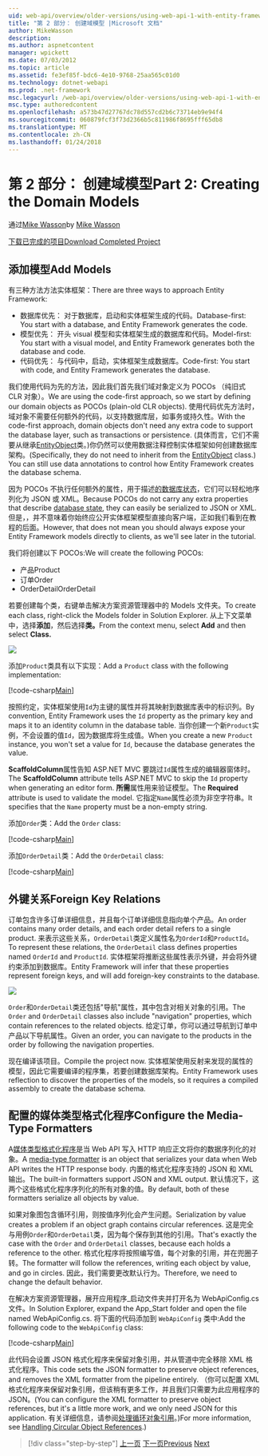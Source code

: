 ```yaml
---
uid: web-api/overview/older-versions/using-web-api-1-with-entity-framework-5/using-web-api-with-entity-framework-part-2
title: "第 2 部分： 创建域模型 |Microsoft 文档"
author: MikeWasson
description: 
ms.author: aspnetcontent
manager: wpickett
ms.date: 07/03/2012
ms.topic: article
ms.assetid: fe3ef85f-bdc6-4e10-9768-25aa565c01d0
ms.technology: dotnet-webapi
ms.prod: .net-framework
msc.legacyurl: /web-api/overview/older-versions/using-web-api-1-with-entity-framework-5/using-web-api-with-entity-framework-part-2
msc.type: authoredcontent
ms.openlocfilehash: a573b47d27767dc78d557cd2b6c73714eb9e94f4
ms.sourcegitcommit: 060879fcf3f73d2366b5c811986f8695fff65db8
ms.translationtype: MT
ms.contentlocale: zh-CN
ms.lasthandoff: 01/24/2018
---
```

<a name="part-2-creating-the-domain-models"></a><span data-ttu-id="f4193-102">第 2 部分： 创建域模型</span><span class="sxs-lookup"><span data-stu-id="f4193-102">Part 2: Creating the Domain Models</span></span>
====================
<span data-ttu-id="f4193-103">通过[Mike Wasson](https://github.com/MikeWasson)</span><span class="sxs-lookup"><span data-stu-id="f4193-103">by [Mike Wasson](https://github.com/MikeWasson)</span></span>

[<span data-ttu-id="f4193-104">下载已完成的项目</span><span class="sxs-lookup"><span data-stu-id="f4193-104">Download Completed Project</span></span>](http://code.msdn.microsoft.com/ASP-NET-Web-API-with-afa30545)

## <a name="add-models"></a><span data-ttu-id="f4193-105">添加模型</span><span class="sxs-lookup"><span data-stu-id="f4193-105">Add Models</span></span>

<span data-ttu-id="f4193-106">有三种方法方法实体框架：</span><span class="sxs-lookup"><span data-stu-id="f4193-106">There are three ways to approach Entity Framework:</span></span>

- <span data-ttu-id="f4193-107">数据库优先： 对于数据库，启动和实体框架生成的代码。</span><span class="sxs-lookup"><span data-stu-id="f4193-107">Database-first: You start with a database, and Entity Framework generates the code.</span></span>
- <span data-ttu-id="f4193-108">模型优先： 开头 visual 模型和实体框架生成的数据库和代码。</span><span class="sxs-lookup"><span data-stu-id="f4193-108">Model-first: You start with a visual model, and Entity Framework generates both the database and code.</span></span>
- <span data-ttu-id="f4193-109">代码优先： 与代码中，启动，实体框架生成数据库。</span><span class="sxs-lookup"><span data-stu-id="f4193-109">Code-first: You start with code, and Entity Framework generates the database.</span></span>

<span data-ttu-id="f4193-110">我们使用代码为先的方法，因此我们首先我们域对象定义为 POCOs （纯旧式 CLR 对象）。</span><span class="sxs-lookup"><span data-stu-id="f4193-110">We are using the code-first approach, so we start by defining our domain objects as POCOs (plain-old CLR objects).</span></span> <span data-ttu-id="f4193-111">使用代码优先方法时，域对象不需要任何额外的代码，以支持数据库层，如事务或持久性。</span><span class="sxs-lookup"><span data-stu-id="f4193-111">With the code-first approach, domain objects don't need any extra code to support the database layer, such as transactions or persistence.</span></span> <span data-ttu-id="f4193-112">(具体而言，它们不需要从继承[EntityObject](https://msdn.microsoft.com/library/system.data.objects.dataclasses.entityobject.aspx)类。)你仍然可以使用数据注释控制实体框架如何创建数据库架构。</span><span class="sxs-lookup"><span data-stu-id="f4193-112">(Specifically, they do not need to inherit from the [EntityObject](https://msdn.microsoft.com/library/system.data.objects.dataclasses.entityobject.aspx) class.) You can still use data annotations to control how Entity Framework creates the database schema.</span></span>

<span data-ttu-id="f4193-113">因为 POCOs 不执行任何额外的属性，用于描述[的数据库状态](https://msdn.microsoft.com/library/system.data.entitystate.aspx)，它们可以轻松地序列化为 JSON 或 XML。</span><span class="sxs-lookup"><span data-stu-id="f4193-113">Because POCOs do not carry any extra properties that describe [database state](https://msdn.microsoft.com/library/system.data.entitystate.aspx), they can easily be serialized to JSON or XML.</span></span> <span data-ttu-id="f4193-114">但是，，并不意味着你始终应公开实体框架模型直接向客户端，正如我们看到在教程的后面。</span><span class="sxs-lookup"><span data-stu-id="f4193-114">However, that does not mean you should always expose your Entity Framework models directly to clients, as we'll see later in the tutorial.</span></span>

<span data-ttu-id="f4193-115">我们将创建以下 POCOs:</span><span class="sxs-lookup"><span data-stu-id="f4193-115">We will create the following POCOs:</span></span>

- <span data-ttu-id="f4193-116">产品</span><span class="sxs-lookup"><span data-stu-id="f4193-116">Product</span></span>
- <span data-ttu-id="f4193-117">订单</span><span class="sxs-lookup"><span data-stu-id="f4193-117">Order</span></span>
- <span data-ttu-id="f4193-118">OrderDetail</span><span class="sxs-lookup"><span data-stu-id="f4193-118">OrderDetail</span></span>

<span data-ttu-id="f4193-119">若要创建每个类，右键单击解决方案资源管理器中的 Models 文件夹。</span><span class="sxs-lookup"><span data-stu-id="f4193-119">To create each class, right-click the Models folder in Solution Explorer.</span></span> <span data-ttu-id="f4193-120">从上下文菜单中，选择**添加**，然后选择**类。**</span><span class="sxs-lookup"><span data-stu-id="f4193-120">From the context menu, select **Add** and then select **Class.**</span></span>

![](using-web-api-with-entity-framework-part-2/_static/image1.png)

<span data-ttu-id="f4193-121">添加`Product`类具有以下实现：</span><span class="sxs-lookup"><span data-stu-id="f4193-121">Add a `Product` class with the following implementation:</span></span>

[!code-csharp[Main](using-web-api-with-entity-framework-part-2/samples/sample1.cs)]

<span data-ttu-id="f4193-122">按照约定，实体框架使用`Id`为主键的属性并将其映射到数据库表中的标识列。</span><span class="sxs-lookup"><span data-stu-id="f4193-122">By convention, Entity Framework uses the `Id` property as the primary key and maps it to an identity column in the database table.</span></span> <span data-ttu-id="f4193-123">当你创建一个新`Product`实例，不会设置的值`Id`，因为数据库将生成值。</span><span class="sxs-lookup"><span data-stu-id="f4193-123">When you create a new `Product` instance, you won't set a value for `Id`, because the database generates the value.</span></span>

<span data-ttu-id="f4193-124">**ScaffoldColumn**属性告知 ASP.NET MVC 要跳过`Id`属性生成的编辑器窗体时。</span><span class="sxs-lookup"><span data-stu-id="f4193-124">The **ScaffoldColumn** attribute tells ASP.NET MVC to skip the `Id` property when generating an editor form.</span></span> <span data-ttu-id="f4193-125">**所需**属性用来验证模型。</span><span class="sxs-lookup"><span data-stu-id="f4193-125">The **Required** attribute is used to validate the model.</span></span> <span data-ttu-id="f4193-126">它指定`Name`属性必须为非空字符串。</span><span class="sxs-lookup"><span data-stu-id="f4193-126">It specifies that the `Name` property must be a non-empty string.</span></span>

<span data-ttu-id="f4193-127">添加`Order`类：</span><span class="sxs-lookup"><span data-stu-id="f4193-127">Add the `Order` class:</span></span>

[!code-csharp[Main](using-web-api-with-entity-framework-part-2/samples/sample2.cs)]

<span data-ttu-id="f4193-128">添加`OrderDetail`类：</span><span class="sxs-lookup"><span data-stu-id="f4193-128">Add the `OrderDetail` class:</span></span>

[!code-csharp[Main](using-web-api-with-entity-framework-part-2/samples/sample3.cs)]

## <a name="foreign-key-relations"></a><span data-ttu-id="f4193-129">外键关系</span><span class="sxs-lookup"><span data-stu-id="f4193-129">Foreign Key Relations</span></span>

<span data-ttu-id="f4193-130">订单包含许多订单详细信息，并且每个订单详细信息指向单个产品。</span><span class="sxs-lookup"><span data-stu-id="f4193-130">An order contains many order details, and each order detail refers to a single product.</span></span> <span data-ttu-id="f4193-131">来表示这些关系，`OrderDetail`类定义属性名为`OrderId`和`ProductId`。</span><span class="sxs-lookup"><span data-stu-id="f4193-131">To represent these relations, the `OrderDetail` class defines properties named `OrderId` and `ProductId`.</span></span> <span data-ttu-id="f4193-132">实体框架将推断这些属性表示外键，并会将外键约束添加到数据库。</span><span class="sxs-lookup"><span data-stu-id="f4193-132">Entity Framework will infer that these properties represent foreign keys, and will add foreign-key constraints to the database.</span></span>

![](using-web-api-with-entity-framework-part-2/_static/image2.png)

<span data-ttu-id="f4193-133">`Order`和`OrderDetail`类还包括"导航"属性，其中包含对相关对象的引用。</span><span class="sxs-lookup"><span data-stu-id="f4193-133">The `Order` and `OrderDetail` classes also include "navigation" properties, which contain references to the related objects.</span></span> <span data-ttu-id="f4193-134">给定订单，你可以通过导航到订单中产品以下导航属性。</span><span class="sxs-lookup"><span data-stu-id="f4193-134">Given an order, you can navigate to the products in the order by following the navigation properties.</span></span>

<span data-ttu-id="f4193-135">现在编译该项目。</span><span class="sxs-lookup"><span data-stu-id="f4193-135">Compile the project now.</span></span> <span data-ttu-id="f4193-136">实体框架使用反射来发现的属性的模型，因此它需要编译的程序集，若要创建数据库架构。</span><span class="sxs-lookup"><span data-stu-id="f4193-136">Entity Framework uses reflection to discover the properties of the models, so it requires a compiled assembly to create the database schema.</span></span>

## <a name="configure-the-media-type-formatters"></a><span data-ttu-id="f4193-137">配置的媒体类型格式化程序</span><span class="sxs-lookup"><span data-stu-id="f4193-137">Configure the Media-Type Formatters</span></span>

<span data-ttu-id="f4193-138">A[媒体类型格式化程序](../../formats-and-model-binding/media-formatters.md)是当 Web API 写入 HTTP 响应正文将你的数据序列化的对象。</span><span class="sxs-lookup"><span data-stu-id="f4193-138">A [media-type formatter](../../formats-and-model-binding/media-formatters.md) is an object that serializes your data when Web API writes the HTTP response body.</span></span> <span data-ttu-id="f4193-139">内置的格式化程序支持的 JSON 和 XML 输出。</span><span class="sxs-lookup"><span data-stu-id="f4193-139">The built-in formatters support JSON and XML output.</span></span> <span data-ttu-id="f4193-140">默认情况下，这两个这些格式化程序序列化的所有对象的值。</span><span class="sxs-lookup"><span data-stu-id="f4193-140">By default, both of these formatters serialize all objects by value.</span></span>

<span data-ttu-id="f4193-141">如果对象图包含循环引用，则按值序列化会产生问题。</span><span class="sxs-lookup"><span data-stu-id="f4193-141">Serialization by value creates a problem if an object graph contains circular references.</span></span> <span data-ttu-id="f4193-142">这是完全与用例`Order`和`OrderDetail`类，因为每个保存到其他的引用。</span><span class="sxs-lookup"><span data-stu-id="f4193-142">That's exactly the case with the `Order` and `OrderDetail` classes, because each holds a reference to the other.</span></span> <span data-ttu-id="f4193-143">格式化程序将按照编写值，每个对象的引用，并在兜圈子转。</span><span class="sxs-lookup"><span data-stu-id="f4193-143">The formatter will follow the references, writing each object by value, and go in circles.</span></span> <span data-ttu-id="f4193-144">因此，我们需要更改默认行为。</span><span class="sxs-lookup"><span data-stu-id="f4193-144">Therefore, we need to change the default behavior.</span></span>

<span data-ttu-id="f4193-145">在解决方案资源管理器，展开应用程序\_启动文件夹并打开名为 WebApiConfig.cs 文件。</span><span class="sxs-lookup"><span data-stu-id="f4193-145">In Solution Explorer, expand the App\_Start folder and open the file named WebApiConfig.cs.</span></span> <span data-ttu-id="f4193-146">将下面的代码添加到 `WebApiConfig` 类中:</span><span class="sxs-lookup"><span data-stu-id="f4193-146">Add the following code to the `WebApiConfig` class:</span></span>

[!code-csharp[Main](using-web-api-with-entity-framework-part-2/samples/sample4.cs?highlight=11)]

<span data-ttu-id="f4193-147">此代码会设置 JSON 格式化程序来保留对象引用，并从管道中完全移除 XML 格式化程序。</span><span class="sxs-lookup"><span data-stu-id="f4193-147">This code sets the JSON formatter to preserve object references, and removes the XML formatter from the pipeline entirely.</span></span> <span data-ttu-id="f4193-148">（你可以配置 XML 格式化程序来保留对象引用，但该稍有更多工作，并且我们只需要为此应用程序的 JSON。</span><span class="sxs-lookup"><span data-stu-id="f4193-148">(You can configure the XML formatter to preserve object references, but it's a little more work, and we only need JSON for this application.</span></span> <span data-ttu-id="f4193-149">有关详细信息，请参阅[处理循环对象引用](../../formats-and-model-binding/json-and-xml-serialization.md#handling_circular_object_references)。)</span><span class="sxs-lookup"><span data-stu-id="f4193-149">For more information, see [Handling Circular Object References](../../formats-and-model-binding/json-and-xml-serialization.md#handling_circular_object_references).)</span></span>

>[!div class="step-by-step"]
<span data-ttu-id="f4193-150">[上一页](using-web-api-with-entity-framework-part-1.md)
[下一页](using-web-api-with-entity-framework-part-3.md)</span><span class="sxs-lookup"><span data-stu-id="f4193-150">[Previous](using-web-api-with-entity-framework-part-1.md)
[Next](using-web-api-with-entity-framework-part-3.md)</span></span>
